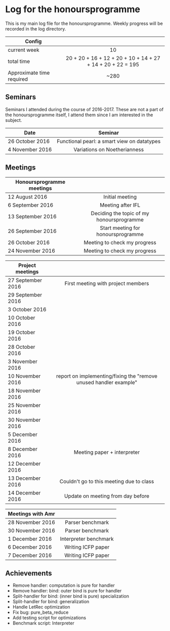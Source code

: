 # Log for the honoursprogramme

This is my main log file for the honoursprogramme. Weekly progress will be recorded in the log directory.

| Config        |          |
| ------------- |:--------:|
| current week    | 10 |
| total time          | 20 + 20 + 16 + 12 + 20 + 10 + 14 + 27 + 14 + 20 + 22 = 195      |
| Approximate time required | ~280 |

## Seminars
Seminars I attended during the course of 2016-2017. These are not a part of the honoursprogramme itself, I attend them since I am interested in the subject.


| Date        |     Seminar     |
| ------------- |:--------:|
|  26 October 2016  | Functional pearl: a smart view on datatypes  |
| 4 November 2016          | Variations on Noetherianness      |

## Meetings

| Honoursprogramme meetings        |          |
| ------------- |:--------:|
| 12 August 2016   | Initial meeting |
| 6 September 2016          | Meeting after IFL      |
| 13 September 2016          | Deciding the topic of my honoursprogramme      |
| 26 September 2016          | Start meeting for honoursprogramme      |
| 26 October 2016          | Meeting to check my progress      |
| 24 November 2016   |  Meeting to check my progress |

| Project meetings        |          |
| ------------- |:--------:|
| 27 September 2016   | First meeting with project members |
| 29 September 2016   |  |
| 3 October 2016   |  |
| 10 October 2016   |  |
| 19 October 2016   |  |
| 28 October 2016   |  |
| 3 November 2016   |  |
| 10 November 2016   | report on implementing/fixing the "remove unused handler example" |
| 18 November 2016   |  |
| 25 November 2016   |  |
| 30 November 2016   |  |
| 5 December 2016   |  |
| 8 December 2016   | Meeting paper + interpreter |
| 12 December 2016   |  |
| 13 December 2016   | Couldn't go to this meeting due to class |
| 14 December 2016   | Update on meeting from day before |

| Meetings with Amr        |          |
| ------------- |:--------:|
| 28 November 2016   | Parser benchmark |
| 30 November 2016   | Parser benchmark |
| 1 December 2016   | Interpreter benchmark |
| 6 December 2016   | Writing ICFP paper |
| 7 December 2016   | Writing ICFP paper|

## Achievements
- Remove handler: computation is pure for handler
- Remove handler: bind: outer bind is pure for handler
- Split-handler for bind: (inner bind is pure) specialization
- Split-handler for bind: generalization
- Handle LetRec optimization
- Fix bug: pure_beta_reduce
- Add testing script for optimizations
- Benchmark script: Interpreter
